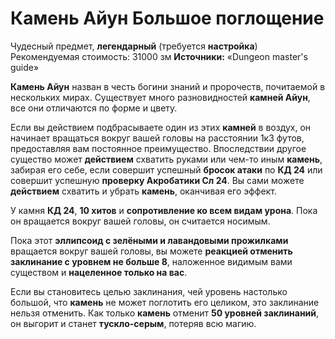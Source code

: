 # Камень Айун Большое поглощение

Чудесный предмет, **легендарный** (требуется **настройка**)
Рекомендуемая стоимость: 31000 зм
**Источники:** «Dungeon master's guide»

**Камень Айун** назван в честь богини знаний и пророчеств, почитаемой в нескольких мирах. Существует много разновидностей **камней Айун**, все они отличаются по форме и цвету.

Если вы действием подбрасываете один из этих **камней** в воздух, он начинает вращаться вокруг вашей головы на расстоянии 1к3 футов, предоставляя вам постоянное преимущество. Впоследствии другое существо может **действием** схватить руками или чем-то иным **камень**, забирая его себе, если совершит успешный **бросок атаки** по **КД 24** или совершит успешную **проверку Акробатики Сл 24**. Вы сами можете **действием** схватить и убрать **камень**, оканчивая его эффект.

У камня **КД 24**, **10 хитов** и **сопротивление ко всем видам урона**. Пока он вращается вокруг вашей головы, он считается носимым.

Пока этот **эллипсоид с зелёными и лавандовыми прожилками** вращается вокруг вашей головы, вы можете **реакцией отменить заклинание с уровнем не больше 8**, наложенное видимым вами существом и **нацеленное только на вас**.

Если вы становитесь целью заклинания, чей уровень настолько большой, что **камень** не может поглотить его целиком, это заклинание нельзя отменить. Как только **камень** отменит **50 уровней заклинаний**, он выгорит и станет **тускло-серым**, потеряв всю магию.
